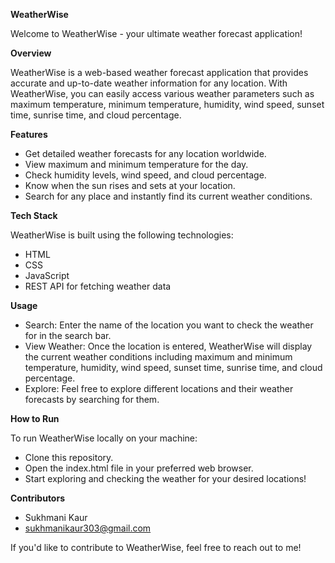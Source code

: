 **WeatherWise**

Welcome to WeatherWise - your ultimate weather forecast application!

**Overview**

WeatherWise is a web-based weather forecast application that provides accurate and up-to-date weather information for any location. With WeatherWise, you can easily access various weather parameters such as maximum temperature, minimum temperature, humidity, wind speed, sunset time, sunrise time, and cloud percentage.

**Features**

- Get detailed weather forecasts for any location worldwide.
- View maximum and minimum temperature for the day.
- Check humidity levels, wind speed, and cloud percentage.
- Know when the sun rises and sets at your location.
- Search for any place and instantly find its current weather conditions.
  
**Tech Stack**

WeatherWise is built using the following technologies:
- HTML
- CSS
- JavaScript
- REST API for fetching weather data

**Usage**

- Search: Enter the name of the location you want to check the weather for in the search bar.
- View Weather: Once the location is entered, WeatherWise will display the current weather conditions including maximum and minimum temperature, humidity, wind speed, sunset time, sunrise time, and cloud percentage.
- Explore: Feel free to explore different locations and their weather forecasts by searching for them.
  
**How to Run**

To run WeatherWise locally on your machine:
- Clone this repository.
- Open the index.html file in your preferred web browser.
- Start exploring and checking the weather for your desired locations!

**Contributors**

- Sukhmani Kaur
- sukhmanikaur303@gmail.com

If you'd like to contribute to WeatherWise, feel free to reach out to me!
